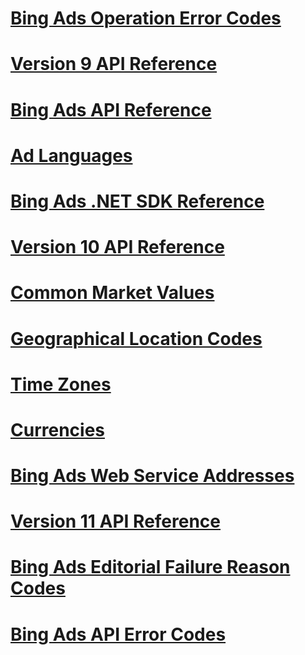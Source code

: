 # [Bing Ads Operation Error Codes](bing-ads-operation-error-codes.md)
# [Version 9 API Reference](version-9-api-reference.md)
# [Bing Ads API Reference](bing-ads-api-reference.md)
# [Ad Languages](ad-languages.md)
# [Bing Ads .NET SDK Reference](bing-ads-net-sdk-reference.md)
# [Version 10 API Reference](version-10-api-reference.md)
# [Common Market Values](common-market-values.md)
# [Geographical Location Codes](geographical-location-codes.md)
# [Time Zones](time-zones.md)
# [Currencies](currencies.md)
# [Bing Ads Web Service Addresses](bing-ads-web-service-addresses.md)
# [Version 11 API Reference](version-11-api-reference.md)
# [Bing Ads Editorial Failure Reason Codes](bing-ads-editorial-failure-reason-codes.md)
# [Bing Ads API Error Codes](bing-ads-api-error-codes.md)
